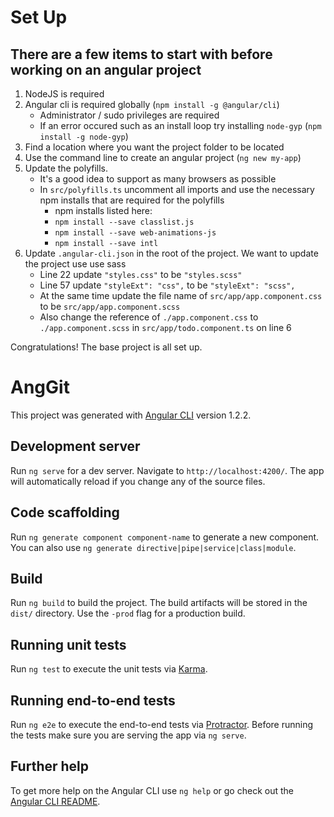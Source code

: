 # Set Up

## There are a few items to start with before working on an angular project

1. NodeJS is required
1. Angular cli is required globally (`npm install -g @angular/cli`)
    * Administrator / sudo privileges are required
    * If an error occured such as an install loop try installing `node-gyp` (`npm install -g node-gyp`)
1. Find a location where you want the project folder to be located
1. Use the command line to create an angular project (`ng new my-app`)
1. Update the polyfills.
    * It's a good idea to support as many browsers as possible
    * In `src/polyfills.ts` uncomment all imports and use the necessary npm installs that are required for the polyfills
        * npm installs listed here:
        * `npm install --save classlist.js`
        * `npm install --save web-animations-js`
        * `npm install --save intl`
1. Update `.angular-cli.json` in the root of the project. We want to update the project use use sass
    * Line 22 update `"styles.css"` to be `"styles.scss"`
    * Line 57 update `"styleExt": "css",` to be `"styleExt": "scss",`
    * At the same time update the file name of `src/app/app.component.css` to be `src/app/app.component.scss`
    * Also change the reference of `./app.component.css` to `./app.component.scss` in `src/app/todo.component.ts` on line 6

Congratulations! The base project is all set up.


# AngGit

This project was generated with [Angular CLI](https://github.com/angular/angular-cli) version 1.2.2.

## Development server

Run `ng serve` for a dev server. Navigate to `http://localhost:4200/`. The app will automatically reload if you change any of the source files.

## Code scaffolding

Run `ng generate component component-name` to generate a new component. You can also use `ng generate directive|pipe|service|class|module`.

## Build

Run `ng build` to build the project. The build artifacts will be stored in the `dist/` directory. Use the `-prod` flag for a production build.

## Running unit tests

Run `ng test` to execute the unit tests via [Karma](https://karma-runner.github.io).

## Running end-to-end tests

Run `ng e2e` to execute the end-to-end tests via [Protractor](http://www.protractortest.org/).
Before running the tests make sure you are serving the app via `ng serve`.

## Further help

To get more help on the Angular CLI use `ng help` or go check out the [Angular CLI README](https://github.com/angular/angular-cli/blob/master/README.md).
